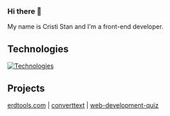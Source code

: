 ### Hi there 👋

My name is Cristi Stan and I'm a front-end developer.

## Technologies

[![Technologies](https://skillicons.dev/icons?i=html,css,sass,tailwind,js,svelte,react)](https://skillicons.dev)

## Projects

[erdtools.com](https://erdtools.com/) | [converttext](https://crististan.github.io/converttext/) | [web-development-quiz](https://github.com/crististan/web-development-quiz)

<!--
**crististan/crististan** is a ✨ _special_ ✨ repository because its `README.md` (this file) appears on your GitHub profile.

Here are some ideas to get you started:

- 🔭 I’m currently working on ...
- 🌱 I’m currently learning ...
- 👯 I’m looking to collaborate on ...
- 🤔 I’m looking for help with ...
- 💬 Ask me about ...
- 📫 How to reach me: ...
- 😄 Pronouns: ...
- ⚡ Fun fact: ...
-->

